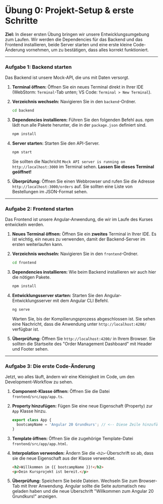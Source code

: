 # Übung 0: Projekt-Setup & erste Schritte

**Ziel:** In dieser ersten Übung bringen wir unsere Entwicklungsumgebung zum Laufen. Wir werden die Dependencies für das Backend und das Frontend installieren, beide Server starten und eine erste kleine Code-Änderung vornehmen, um zu bestätigen, dass alles korrekt funktioniert.

-----

### Aufgabe 1: Backend starten

Das Backend ist unsere Mock-API, die uns mit Daten versorgt.

1.  **Terminal öffnen:** Öffnen Sie ein neues Terminal direkt in Ihrer IDE (WebStorm: `Terminal`-Tab unten; VS Code: `Terminal > New Terminal`).

2.  **Verzeichnis wechseln:** Navigieren Sie in den `backend`-Ordner.

    ```bash
    cd backend
    ```

3.  **Dependencies installieren:** Führen Sie den folgenden Befehl aus. npm lädt nun alle Pakete herunter, die in der `package.json` definiert sind.

    ```bash
    npm install
    ```

4.  **Server starten:** Starten Sie den API-Server.

    ```bash
    npm start
    ```

    Sie sollten die Nachricht `Mock API server is running on http://localhost:3000` im Terminal sehen. **Lassen Sie dieses Terminal geöffnet!**

5.  **Überprüfung:** Öffnen Sie einen Webbrowser und rufen Sie die Adresse `http://localhost:3000/orders` auf. Sie sollten eine Liste von Bestellungen im JSON-Format sehen.

-----

### Aufgabe 2: Frontend starten

Das Frontend ist unsere Angular-Anwendung, die wir im Laufe des Kurses entwickeln werden.

1.  **Neues Terminal öffnen:** Öffnen Sie ein **zweites** Terminal in Ihrer IDE. Es ist wichtig, ein neues zu verwenden, damit der Backend-Server im ersten weiterlaufen kann.

2.  **Verzeichnis wechseln:** Navigieren Sie in den `frontend`-Ordner.

    ```bash
    cd frontend
    ```

3.  **Dependencies installieren:** Wie beim Backend installieren wir auch hier die nötigen Pakete.

    ```bash
    npm install
    ```

4.  **Entwicklungsserver starten:** Starten Sie den Angular-Entwicklungsserver mit dem Angular CLI Befehl.

    ```bash
    ng serve
    ```

    Warten Sie, bis der Kompilierungsprozess abgeschlossen ist. Sie sehen eine Nachricht, dass die Anwendung unter `http://localhost:4200/` verfügbar ist.

5.  **Überprüfung:** Öffnen Sie `http://localhost:4200/` in Ihrem Browser. Sie sollten die Startseite des "Order Management Dashboard" mit Header und Footer sehen.

-----

### Aufgabe 3: Die erste Code-Änderung

Jetzt, wo alles läuft, ändern wir eine Kleinigkeit im Code, um den Development-Workflow zu sehen.

1.  **Component-Klasse öffnen:** Öffnen Sie die Datei `frontend/src/app/app.ts`.

2.  **Property hinzufügen:** Fügen Sie eine neue Eigenschaft (Property) zur `App` Klasse hinzu.

    ```typescript
    export class App {
      bootcampName = 'Angular 20 Grundkurs'; // <-- Diese Zeile hinzufügen
    }
    ```

3.  **Template öffnen:** Öffnen Sie die zugehörige Template-Datei `frontend/src/app/app.html`.

4.  **Interpolation verwenden:** Ändern Sie die `<h2>`-Überschrift so ab, dass sie die neue Eigenschaft aus der Klasse verwendet.

    ```html
    <h2>Willkommen im {{ bootcampName }}!</h2>
    <p>Dein Kursprojekt ist bereit.</p>
    ```

5.  **Überprüfung:** Speichern Sie beide Dateien. Wechseln Sie zum Browser-Tab mit Ihrer Anwendung. Angular sollte die Seite automatisch neu geladen haben und die neue Überschrift "Willkommen zum Angular 20 Grundkurs!" anzeigen.
